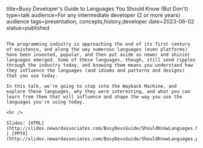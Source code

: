 title=Busy Developer's Guide to Languages You Should Know (But Don't)
type=talk
audience=For any intermediate developer (2 or more years) audience
tags=presentation, concepts,history,developer
date=2023-06-02
status=published
~~~~~~

The programming industry is approaching the end of its first century of existence, and along the way numerous languages (even platforms) have been invented, popular, and then put aside as newer and shinier languages emerged. Some of these languages, though, still send ripples through the industry today, and knowing them means you understand how they influence the languages (and idioms and patterns and designs) that you use today.

In this talk, we're going to step into the Wayback Machine, and explore these languages, why they were interesting, and what you can learn from them that will influence and shape the way you use the languages you're using today.
    
<hr />

Slides: [HTML](http://slides.newardassociates.com/BusyDevsGuide/ShouldKnowLanguages.html) | [PPTX](http://slides.newardassociates.com/BusyDevsGuide/ShouldKnowLanguages.pptx)
